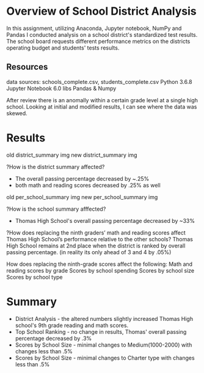 # Overview of School District Analysis
In this assignment, utilizing Anaconda, Jupyter notebook, NumPy and Pandas I conducted analysis on a school district's standardized test results. The school board requests different performance metrics on the districts operating budget and students' tests results. 

## Resources
data sources: schools_complete.csv, students_complete.csv
Python 3.6.8
Jupyter Notebook 6.0
libs Pandas & Numpy

After review there is an anomally within a certain grade level at a single high school. Looking at initial and modified 
results, I can see where the data was skewed.

# Results 

old district_summary img
new district_summary img

?How is the district summary affected?
- The overall passing percentage decreased by ~.25% 
- both math and reading scores decreased by .25% as well

old per_school_summary img
new per_school_summary img

?How is the school summary afffected?
- Thomas High School's overall passing percentage decreased by ~33%

?How does replacing the ninth graders’ math and reading scores affect Thomas High School’s performance relative to the other schools?
Thomas High School remains at 2nd place when the district is ranked by overall passing percentage. (in reality its only ahead of 3 and 4 by .05%)

How does replacing the ninth-grade scores affect the following:
Math and reading scores by grade
Scores by school spending
Scores by school size
Scores by school type

# Summary
- District Analysis - the altered numbers slightly increased Thomas High school's 9th grade reading and math scores.
- Top School Ranking - no change in results, Thomas' overall passing percentage decreased by .3%
- Scores by School Size - minimal changes to Medium(1000-2000) with changes less than .5%
- Scores by School Size - minimal changes to Charter type with changes less than .5%
